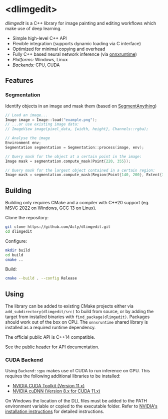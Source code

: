 # \<dlimgedit\>

*dlimgedit* is a C++ library for image painting and editing workflows which make use of deep learning.

* Simple high-level C++ API
* Flexible integration (supports dynamic loading via C interface)
* Optimized for minimal copying and overhead
* Fully C++ based neural network inference (via [onnxruntime](https://onnxruntime.ai/))
* *Platforms:* Windows, Linux
* *Backends:* CPU, CUDA

## Features

### Segmentation

Identify objects in an image and mask them (based on [SegmentAnything](https://segment-anything.com))

```cpp
// Load an image...
Image image = Image::load("example.png");
// ...or use existing image data:
// ImageView image(pixel_data, {width, height}, Channels::rgba);

// Analyse the image
Environment env;
Segmentation segmentation = Segmentation::process(image, env);

// Query mask for the object at a certain point in the image:
Image mask = segmentation.compute_mask(Point{220, 355});

// Query mask for the largest object contained in a certain region:
Image mask = segmentation.compute_mask(Region(Point{140, 200}, Extent{300, 300}));
```


## Building

Building only requires CMake and a compiler with C++20 support (eg. MSVC 2022 on Windows, GCC 13 on Linux).

Clone the repository:
```sh
git clone https://github.com/Acly/dlimgedit.git
cd dlimgedit
```
Configure:
```sh
mkdir build
cd build
cmake ..
```
Build:
```sh
cmake --build . --config Release
```


## Using

The library can be added to existing CMake projects either via `add_subdirectory(dlimgedit/src)` to build from source, or by adding the target from installed binaries with `find_package(dlimgedit)`. Packages should work out of the box on CPU. The `onnxruntime` shared library is installed as a required runtime dependency.

The official public API is C++14 compatible.

See the [public header](src/include/dlimgedit/dlimgedit.hpp) for API documentation.

### CUDA Backend

Using `Backend::gpu` makes use of CUDA to run inference on GPU. This requires the following additional libraries to be installed:
* [NVIDIA CUDA Toolkit (Version 11.x)](https://developer.nvidia.com/cuda-11-8-0-download-archive)
* [NVIDIA cuDNN (Version 8.x for CUDA 11.x)](https://developer.nvidia.com/cudnn)

On Windows the location of the DLL files must be added to the PATH environment variable or copied to the executable folder. Refer to [NVIDIA's installation instructions](https://docs.nvidia.com/deeplearning/cudnn/install-guide/index.html) for detailed instructions.

